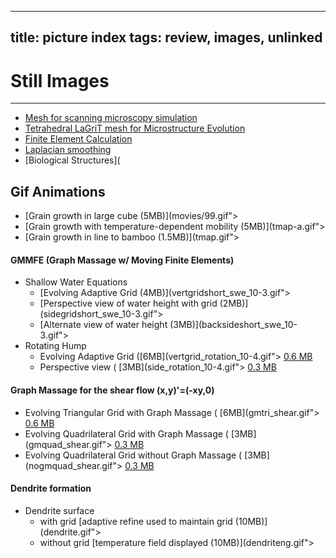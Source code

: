 
---
title: picture index
tags: review, images, unlinked
---


# Still Images
------------

-   [Mesh for scanning microscopy simulation](denise.md)
-   [Tetrahedral LaGriT mesh for Microstructure Evolution](tinkas.md)
-   [Finite Element Calculation](finite.md)
-   [Laplacian smoothing](tee.md)
-   [Biological Structures](<a href="https://lanl.github.io/LaGriT/assets/images/biology.pdf" download> </a>

Gif Animations
--------------

-   [Grain growth in large cube (5MB)](movies/99.gif">
-   [Grain growth with temperature-dependent mobility
    (5MB)](tmap-a.gif">
-   [Grain growth in line to bamboo (1.5MB)](tmap.gif">

#### GMMFE (Graph Massage w/ Moving Finite Elements)

-   Shallow Water Equations
    -   [Evolving Adaptive Grid
        (4MB)](vertgridshort_swe_10-3.gif">
    -   [Perspective view of water height with grid
        (2MB)](sidegridshort_swe_10-3.gif">
    -   [Alternate view of water height
        (3MB)](backsideshort_swe_10-3.gif">
-   Rotating Hump
    -   Evolving Adaptive Grid
        ([6MB](vertgrid_rotation_10-4.gif"> [0.6
        MB](vertgridshort_rotation_10-4.gif">)
    -   Perspective view ( [3MB](side_rotation_10-4.gif">  [0.3
        MB](sideshort_rotation_10-4.gif"> )

#### Graph Massage for the shear flow (x,y)'=(-xy,0)

-   Evolving Triangular Grid with Graph Massage (
    [6MB](gmtri_shear.gif">  [0.6
    MB](gmtrishort_shear.gif"> )
-   Evolving Quadrilateral Grid with Graph Massage (
    [3MB](gmquad_shear.gif">  [0.3
    MB](gmquadshort_shear.gif"> )
-   Evolving Quadrilateral Grid without Graph Massage (
    [3MB](nogmquad_shear.gif">  [0.3
    MB](nogmquadshort_shear.gif"> )

#### Dendrite formation

-   Dendrite surface
    -   with grid [adaptive refine used to maintain grid
        (10MB)](dendrite.gif">
    -   without grid [temperature field displayed
        (10MB)](dendriteng.gif">


